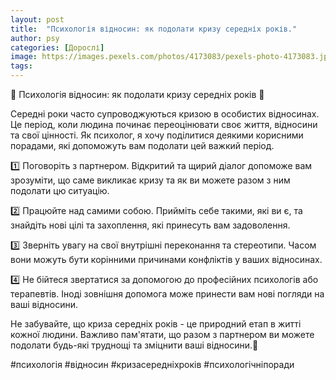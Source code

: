 ```yaml
---
layout: post
title:  "Психологія відносин: як подолати кризу середніх років."
author: psy
categories: [Дорослі]
image: https://images.pexels.com/photos/4173083/pexels-photo-4173083.jpeg?auto=compress&cs=tinysrgb&fit=crop&h=627&w=1200
tags: 
---
```


🌟 Психологія відносин: як подолати кризу середніх років 🌟

Середні роки часто супроводжуються кризою в особистих відносинах. Це період, коли людина починає переоцінювати своє життя, відносини та свої цінності. Як психолог, я хочу поділитися деякими корисними порадами, які допоможуть вам подолати цей важкий період.

1️⃣ Поговоріть з партнером. Відкритий та щирий діалог допоможе вам зрозуміти, що саме викликає кризу та як ви можете разом з ним подолати цю ситуацію.

2️⃣ Працюйте над самими собою. Прийміть себе такими, які ви є, та знайдіть нові цілі та захоплення, які принесуть вам задоволення.

3️⃣ Зверніть увагу на свої внутрішні переконання та стереотипи. Часом вони можуть бути корінними причинами конфліктів у ваших відносинах.

4️⃣ Не бійтеся звертатися за допомогою до професійних психологів або терапевтів. Іноді зовнішня допомога може принести вам нові погляди на ваші відносини.

Не забувайте, що криза середніх років - це природний етап в житті кожної людини. Важливо пам'ятати, що разом з партнером ви можете подолати будь-які труднощі та зміцнити ваші відносини.🌺

#психологія #відносин #кризасередніхроків #психологічніпоради


